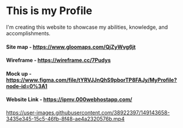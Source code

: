 # This is my Profile
I'm creating this website to showcase my abilities, knowledge, and accomplishments. 

#### Site map - https://www.gloomaps.com/QjZyWvg6jt
#### Wireframe - https://wireframe.cc/7Pudys
#### Mock up - https://www.figma.com/file/tYRVJJnQhS9pborTP8FAJy/MyProfile?node-id=0%3A1
#### Website Link - https://ipmv.000webhostapp.com/




https://user-images.githubusercontent.com/38922397/149143658-3435e345-15c5-46fb-8f48-ae4a2320576b.mp4


